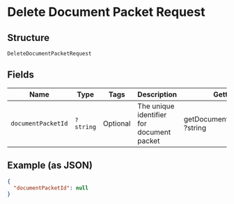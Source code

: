 
# Delete Document Packet Request

## Structure

`DeleteDocumentPacketRequest`

## Fields

| Name | Type | Tags | Description | Getter | Setter |
|  --- | --- | --- | --- | --- | --- |
| `documentPacketId` | `?string` | Optional | The unique identifier for document packet | getDocumentPacketId(): ?string | setDocumentPacketId(?string documentPacketId): void |

## Example (as JSON)

```json
{
  "documentPacketId": null
}
```

